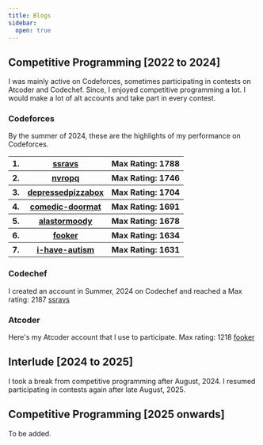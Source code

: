 ```yaml
---
title: Blogs
sidebar:
  open: true
---
```


## Competitive Programming [2022 to 2024]
I was mainly active on Codeforces, sometimes participating in contests on Atcoder and Codechef. Since, I enjoyed competitive programming a lot. I would make a lot of alt accounts and take part in every contest.

### Codeforces

By the summer of 2024, these are the highlights of my performance on Codeforces.

<table>
  <tr>
    <th>1.</th>
    <th><a href="https://codeforces.com/profile/ssravs">ssravs</a></th>
    <th>Max Rating: 1788</th>
  </tr>
  <tr>
    <th>2.</th>
    <th><a href="https://codeforces.com/profile/nvropq">nvropq</a></th>
    <th>Max Rating: 1746</th>
  </tr>
  <tr>
    <th>3.</th>
    <th><a href="https://codeforces.com/profile/depressedpizzabox">depressedpizzabox</a></th>
    <th>Max Rating: 1704</th>
  </tr>
  <tr>
    <th>4.</th>
    <th><a href="https://codeforces.com/profile/comedic-doormat">comedic-doormat</a></th>
    <th>Max Rating: 1691</th>
  </tr>
  <tr>
    <th>5.</th>
    <th><a href="https://codeforces.com/profile/alastormoody">alastormoody</a></th>
    <th>Max Rating: 1678</th>
  </tr>
  <tr>
    <th>6.</th>
    <th><a href="https://codeforces.com/profile/fooker">fooker</a></th>
    <th>Max Rating: 1634</th>
  </tr>
  <tr>
    <th>7.</th>
    <th><a href="https://codeforces.com/profile/i-have-autism">i-have-autism</a></th>
    <th>Max Rating: 1631</th>
  </tr>
</table>

### Codechef
I created an account in Summer, 2024 on Codechef and reached a Max rating: 2187 <a href="https://www.codechef.com/users/ssravs">ssravs</a>

### Atcoder
Here's my Atcoder account that I use to participate. Max rating: 1218 <a href="https://atcoder.jp/users/fooker">fooker</a>

## Interlude [2024 to 2025]
I took a break from competitive programming after August, 2024. I resumed participating in contests again after late August, 2025. 

## Competitive Programming [2025 onwards]
To be added.
